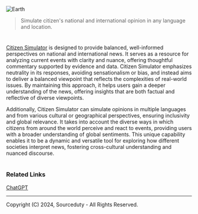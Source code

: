 ![Earth](https://github.com/user-attachments/assets/2097a9da-3353-47e9-b374-2e78d4b578b6)

> Simulate citizen's national and international opinion in any language and location.
#

[Citizen Simulator](https://chatgpt.com/g/g-BhgpoIUJO-citizen-simulator) is designed to provide balanced, well-informed perspectives on national and international news. It serves as a resource for analyzing current events with clarity and nuance, offering thoughtful commentary supported by evidence and data. Citizen Simulator emphasizes neutrality in its responses, avoiding sensationalism or bias, and instead aims to deliver a balanced viewpoint that reflects the complexities of real-world issues. By maintaining this approach, it helps users gain a deeper understanding of the news, offering insights that are both factual and reflective of diverse viewpoints.

Additionally, Citizen Simulator can simulate opinions in multiple languages and from various cultural or geographical perspectives, ensuring inclusivity and global relevance. It takes into account the diverse ways in which citizens from around the world perceive and react to events, providing users with a broader understanding of global sentiments. This unique capability enables it to be a dynamic and versatile tool for exploring how different societies interpret news, fostering cross-cultural understanding and nuanced discourse.

#
### Related Links

[ChatGPT](https://github.com/sourceduty/ChatGPT)

***
Copyright (C) 2024, Sourceduty - All Rights Reserved.
